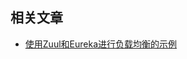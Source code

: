 ## 相关文章

+ [使用Zuul和Eureka进行负载均衡的示例](http://tu-yucheng.github.io/springcloud/2023/05/13/zuul-load-balancing.html)